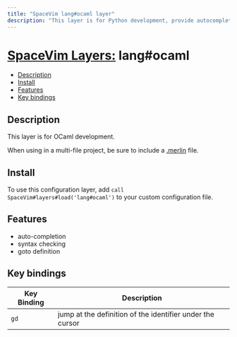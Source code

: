 ```yaml
---
title: "SpaceVim lang#ocaml layer"
description: "This layer is for Python development, provide autocompletion, syntax checking, code format for ocaml file."
---
```


# [SpaceVim Layers:](https://spacevim.org/layers) lang#ocaml

<!-- vim-markdown-toc GFM -->

- [Description](#description)
- [Install](#install)
- [Features](#features)
- [Key bindings](#key-bindings)

<!-- vim-markdown-toc -->

## Description

This layer is for OCaml development.

When using in a multi-file project, be sure to include a [.merlin](https://github.com/ocaml/merlin/wiki/project-configuration) file.

## Install

To use this configuration layer, add `call SpaceVim#layers#load('lang#ocaml')` to your custom configuration file.

## Features

- auto-completion
- syntax checking
- goto definition

## Key bindings

| Key Binding | Description                                               |
| ----------- | --------------------------------------------------------- |
| `gd`        | jump at the definition of the identifier under the cursor |
